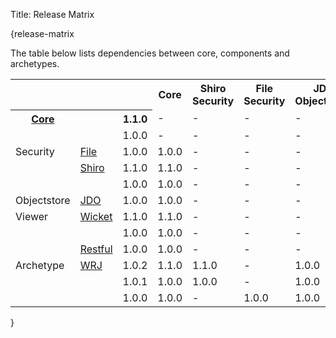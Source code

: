 Title: Release Matrix

{release-matrix

The table below lists dependencies between core, components and archetypes.

<table>
<tr class="heading">
    <th>&nbsp;</th>
    <th>&nbsp;</th>
    <th>&nbsp;</th>
    <th>Core</th>
    <th>Shiro<br/>Security</th>
    <th>File<br/>Security</th>
    <th>JDO<br/>Objectstore</th>
    <th>Wicket<br/>Viewer</th>
    <th>Restful<br/>Viewer</th>
</tr>
<tr>
    <th class="heading"><a href="core/about.html">Core</a></th>
    <th class="heading">&nbsp;</th>
    <th class="heading">1.1.0</th>
    <td>-</td>
    <td>-</td>
    <td>-</td>
    <td>-</td>
    <td>-</td>
    <td>-</td>
</tr>
<tr>
    <td class="heading">&nbsp;</td>
    <td class="heading">&nbsp;</td>
    <td class="heading">1.0.0</td>
    <td>-</td>
    <td>-</td>
    <td>-</td>
    <td>-</td>
    <td>-</td>
    <td>-</td>
</tr>
<tr>
    <td class="heading">Security</td>
    <td class="heading"><a href="components/security/file/about.html">File</a></td>
    <td class="heading">1.0.0</td>
    <td>1.0.0</td>
    <td>-</td>
    <td>-</td>
    <td>-</td>
    <td>-</td>
    <td>-</td>
</tr>
<tr>
    <td class="heading">&nbsp;</td>
    <td class="heading"><a href="components/security/shiro/about.html">Shiro</a></td>
    <td class="heading">1.1.0</td>
    <td>1.1.0</td>
    <td>-</td>
    <td>-</td>
    <td>-</td>
    <td>-</td>
    <td>-</td>
</tr>
<tr>
    <td class="heading">&nbsp;</td>
    <td class="heading">&nbsp;</td>
    <td class="heading">1.0.0</td>
    <td>1.0.0</td>
    <td>-</td>
    <td>-</td>
    <td>-</td>
    <td>-</td>
    <td>-</td>
</tr>
<tr>
    <td class="heading">Objectstore</td>
    <td class="heading"><a href="components/objectstores/jdo/about.html">JDO</a></td>
    <td class="heading">1.0.0</td>
    <td>1.0.0</td>
    <td>-</td>
    <td>-</td>
    <td>-</td>
    <td>-</td>
    <td>-</td>
</tr>
<tr>
    <td class="heading">Viewer</td>
    <td class="heading"><a href="components/viewers/wicket/about.html">Wicket</a></td>
    <td class="heading">1.1.0</td>
    <td class="new">1.1.0</td>
    <td>-</td>
    <td>-</td>
    <td>-</td>
    <td>-</td>
    <td>-</td>
</tr>
<tr>
    <td class="heading">&nbsp;</td>
    <td class="heading">&nbsp;</td>
    <td class="heading">1.0.0</td>
    <td>1.0.0</td>
    <td>-</td>
    <td>-</td>
    <td>-</td>
    <td>-</td>
    <td>-</td>
</tr>
<tr>
    <td class="heading">&nbsp;</td>
    <td class="heading"><a href="components/viewers/restfulobjects/about.html">Restful</a></td>
    <td class="heading">1.0.0</td>
    <td>1.0.0</td>
    <td>-</td>
    <td>-</td>
    <td>-</td>
    <td>-</td>
    <td>-</td>
</tr>
<tr>
    <td class="heading">Archetype</td>
    <td class="heading"><a href="getting-started/quickstart-archetype.html">WRJ</a></td>
    <td class="heading">1.0.2</td>
    <td class="new">1.1.0</td>
    <td class="new">1.1.0</td>
    <td>-</td>
    <td>1.0.0</td>
    <td class="new">1.1.0</b></td>
    <td>1.0.0</td>
</tr>
<tr>
    <td class="heading">&nbsp;</td>
    <td class="heading">&nbsp;</td>
    <td class="heading">1.0.1</td>
    <td>1.0.0</td>
    <td class="new">1.0.0</td>
    <td>-</td>
    <td>1.0.0</td>
    <td>1.0.0</td>
    <td>1.0.0</td>
</tr>
<tr>
    <td class="heading">&nbsp;</td>
    <td class="heading">&nbsp;</td>
    <td class="heading">1.0.0</td>
    <td>1.0.0</td>
    <td>-</td>
    <td>1.0.0</td>
    <td>1.0.0</td>
    <td>1.0.0</td>
    <td>1.0.0</td>
</tr>
</table>

}
